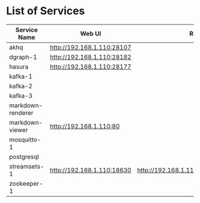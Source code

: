 # List of Services

| Service Name | Web UI | Rest API |
|-------------- |------|------------
| akhq|<http://192.168.1.110:28107>
| dgraph-1|<http://192.168.1.110:28182>
| hasura|<http://192.168.1.110:28177>
| kafka-1|
| kafka-2|
| kafka-3|
| markdown-renderer|
| markdown-viewer|<http://192.168.1.110:80>
| mosquitto-1|
| postgresql|
| streamsets-1|<http://192.168.1.110:18630>| <http://192.168.1.110:18630/collector/restapi>
| zookeeper-1|